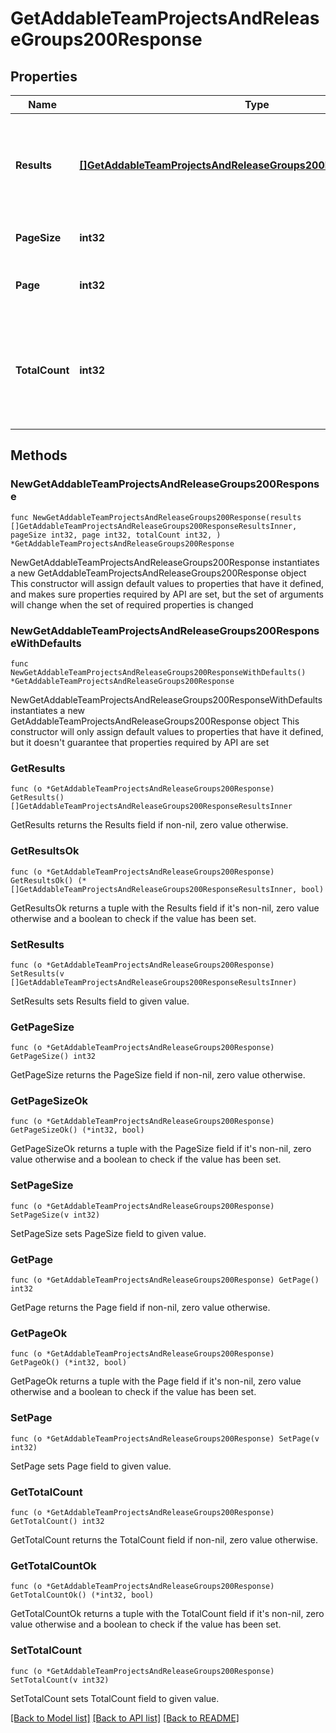 # GetAddableTeamProjectsAndReleaseGroups200Response

## Properties

Name | Type | Description | Notes
------------ | ------------- | ------------- | -------------
**Results** | [**[]GetAddableTeamProjectsAndReleaseGroups200ResponseResultsInner**](GetAddableTeamProjectsAndReleaseGroups200ResponseResultsInner.md) | Array of projects and Release Groups that can be added to the team | 
**PageSize** | **int32** | Number of items per page | 
**Page** | **int32** | Current page number (1-indexed) | 
**TotalCount** | **int32** | Total number of projects and Release Groups that can be added to the team | 

## Methods

### NewGetAddableTeamProjectsAndReleaseGroups200Response

`func NewGetAddableTeamProjectsAndReleaseGroups200Response(results []GetAddableTeamProjectsAndReleaseGroups200ResponseResultsInner, pageSize int32, page int32, totalCount int32, ) *GetAddableTeamProjectsAndReleaseGroups200Response`

NewGetAddableTeamProjectsAndReleaseGroups200Response instantiates a new GetAddableTeamProjectsAndReleaseGroups200Response object
This constructor will assign default values to properties that have it defined,
and makes sure properties required by API are set, but the set of arguments
will change when the set of required properties is changed

### NewGetAddableTeamProjectsAndReleaseGroups200ResponseWithDefaults

`func NewGetAddableTeamProjectsAndReleaseGroups200ResponseWithDefaults() *GetAddableTeamProjectsAndReleaseGroups200Response`

NewGetAddableTeamProjectsAndReleaseGroups200ResponseWithDefaults instantiates a new GetAddableTeamProjectsAndReleaseGroups200Response object
This constructor will only assign default values to properties that have it defined,
but it doesn't guarantee that properties required by API are set

### GetResults

`func (o *GetAddableTeamProjectsAndReleaseGroups200Response) GetResults() []GetAddableTeamProjectsAndReleaseGroups200ResponseResultsInner`

GetResults returns the Results field if non-nil, zero value otherwise.

### GetResultsOk

`func (o *GetAddableTeamProjectsAndReleaseGroups200Response) GetResultsOk() (*[]GetAddableTeamProjectsAndReleaseGroups200ResponseResultsInner, bool)`

GetResultsOk returns a tuple with the Results field if it's non-nil, zero value otherwise
and a boolean to check if the value has been set.

### SetResults

`func (o *GetAddableTeamProjectsAndReleaseGroups200Response) SetResults(v []GetAddableTeamProjectsAndReleaseGroups200ResponseResultsInner)`

SetResults sets Results field to given value.


### GetPageSize

`func (o *GetAddableTeamProjectsAndReleaseGroups200Response) GetPageSize() int32`

GetPageSize returns the PageSize field if non-nil, zero value otherwise.

### GetPageSizeOk

`func (o *GetAddableTeamProjectsAndReleaseGroups200Response) GetPageSizeOk() (*int32, bool)`

GetPageSizeOk returns a tuple with the PageSize field if it's non-nil, zero value otherwise
and a boolean to check if the value has been set.

### SetPageSize

`func (o *GetAddableTeamProjectsAndReleaseGroups200Response) SetPageSize(v int32)`

SetPageSize sets PageSize field to given value.


### GetPage

`func (o *GetAddableTeamProjectsAndReleaseGroups200Response) GetPage() int32`

GetPage returns the Page field if non-nil, zero value otherwise.

### GetPageOk

`func (o *GetAddableTeamProjectsAndReleaseGroups200Response) GetPageOk() (*int32, bool)`

GetPageOk returns a tuple with the Page field if it's non-nil, zero value otherwise
and a boolean to check if the value has been set.

### SetPage

`func (o *GetAddableTeamProjectsAndReleaseGroups200Response) SetPage(v int32)`

SetPage sets Page field to given value.


### GetTotalCount

`func (o *GetAddableTeamProjectsAndReleaseGroups200Response) GetTotalCount() int32`

GetTotalCount returns the TotalCount field if non-nil, zero value otherwise.

### GetTotalCountOk

`func (o *GetAddableTeamProjectsAndReleaseGroups200Response) GetTotalCountOk() (*int32, bool)`

GetTotalCountOk returns a tuple with the TotalCount field if it's non-nil, zero value otherwise
and a boolean to check if the value has been set.

### SetTotalCount

`func (o *GetAddableTeamProjectsAndReleaseGroups200Response) SetTotalCount(v int32)`

SetTotalCount sets TotalCount field to given value.



[[Back to Model list]](../README.md#documentation-for-models) [[Back to API list]](../README.md#documentation-for-api-endpoints) [[Back to README]](../README.md)


